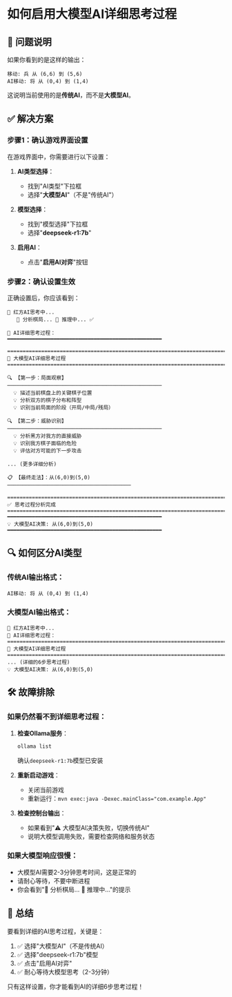 # 如何启用大模型AI详细思考过程

## 🎯 问题说明

如果你看到的是这样的输出：
```
移动: 兵 从 (6,6) 到 (5,6)
AI移动: 将 从 (0,4) 到 (1,4)
```

这说明当前使用的是**传统AI**，而不是**大模型AI**。

## ✅ 解决方案

### 步骤1：确认游戏界面设置

在游戏界面中，你需要进行以下设置：

1. **AI类型选择**：
   - 找到"AI类型"下拉框
   - 选择"**大模型AI**"（不是"传统AI"）

2. **模型选择**：
   - 找到"模型选择"下拉框
   - 选择"**deepseek-r1:7b**"

3. **启用AI**：
   - 点击"**启用AI对弈**"按钮

### 步骤2：确认设置生效

正确设置后，你应该看到：

```
🤖 红方AI思考中...
   🧠 分析棋局... 🎯 推理中... ✅

🧠 AI详细思考过程：
━━━━━━━━━━━━━━━━━━━━━━━━━━━━━━━━━━━━━━━━━━━━━━━━━━

================================================================================
🧠 大模型AI详细思考过程
================================================================================

🔍 【第一步：局面观察】
──────────────────────────────────────────────────
  💡 描述当前棋盘上的关键棋子位置
  💡 分析双方的棋子分布和阵型
  💡 识别当前局面的阶段（开局/中局/残局）

🔍 【第二步：威胁识别】
──────────────────────────────────────────────────
  💡 分析黑方对我方的直接威胁
  💡 识别我方棋子面临的危险
  💡 评估对方可能的下一步攻击

... (更多详细分析)

📋 【最终走法】：从(6,0)到(5,0)
────────────────────────────────────────

================================================================================
✅ 思考过程分析完成
================================================================================
━━━━━━━━━━━━━━━━━━━━━━━━━━━━━━━━━━━━━━━━━━━━━━━━━━
💡 大模型AI决策: 从(6,0)到(5,0)
━━━━━━━━━━━━━━━━━━━━━━━━━━━━━━━━━━━━━━━━━━━━━━━━━━
```

## 🔍 如何区分AI类型

### 传统AI输出格式：
```
AI移动: 将 从 (0,4) 到 (1,4)
```

### 大模型AI输出格式：
```
🤖 红方AI思考中...
🧠 AI详细思考过程：
================================================================================
🧠 大模型AI详细思考过程
================================================================================
... (详细的6步思考过程)
💡 大模型AI决策: 从(6,0)到(5,0)
```

## 🛠️ 故障排除

### 如果仍然看不到详细思考过程：

1. **检查Ollama服务**：
   ```bash
   ollama list
   ```
   确认`deepseek-r1:7b`模型已安装

2. **重新启动游戏**：
   - 关闭当前游戏
   - 重新运行：`mvn exec:java -Dexec.mainClass="com.example.App"`

3. **检查控制台输出**：
   - 如果看到"⚠️ 大模型AI决策失败，切换传统AI"
   - 说明大模型调用失败，需要检查网络和服务状态

### 如果大模型响应很慢：

- 大模型AI需要2-3分钟思考时间，这是正常的
- 请耐心等待，不要中断进程
- 你会看到"🧠 分析棋局... 🎯 推理中..."的提示

## 📝 总结

要看到详细的AI思考过程，关键是：
1. ✅ 选择"大模型AI"（不是传统AI）
2. ✅ 选择"deepseek-r1:7b"模型
3. ✅ 点击"启用AI对弈"
4. ✅ 耐心等待大模型思考（2-3分钟）

只有这样设置，你才能看到AI的详细6步思考过程！